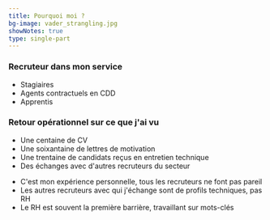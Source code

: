 ```yaml
---
title: Pourquoi moi ?
bg-image: vader_strangling.jpg
showNotes: true
type: single-part
---
```

### Recruteur dans mon service

- Stagiaires
- Agents contractuels en CDD
- Apprentis

### Retour opérationnel sur ce que j'ai vu

- Une centaine de CV
- Une soixantaine de lettres de motivation
- Une trentaine de candidats reçus en entretien technique
- Des échanges avec d'autres recruteurs du secteur

<aside class="notes">

- C'est mon expérience personnelle, tous les recruteurs ne font pas pareil
- Les autres recruteurs avec qui j'échange sont de profils techniques, pas RH
- Le RH est souvent la première barrière, travaillant sur mots-clés

</aside>
